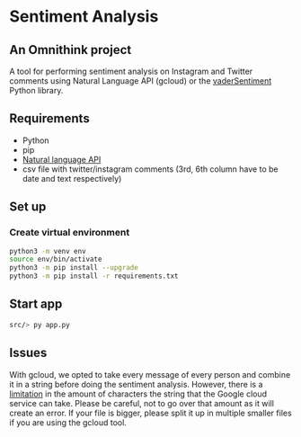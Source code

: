# Sentiment Analysis
## An Omnithink project

A tool for performing sentiment analysis on Instagram and Twitter comments using Natural Language API (gcloud) or the  [vaderSentiment](https://github.com/cjhutto/vaderSentiment) Python library.

## Requirements
- Python
- pip
- [Natural language API](https://cloud.google.com/python/docs/reference/language/latest)
- csv file with twitter/instagram comments (3rd, 6th column have to be date and text respectively)

## Set up

### Create virtual environment
```bash
python3 -m venv env
source env/bin/activate
python3 -m pip install --upgrade
python3 -m pip install -r requirements.txt
```

## Start app
```bash
src/> py app.py
```

## Issues
With gcloud, we opted to take every message of every person and combine it in a string before doing the sentiment analysis. However, there is a [limitation](https://cloud.google.com/natural-language/quotas) in the amount of characters the string that the Google cloud service can take. Please be careful, not to go over that amount as it will create an error. If your file is bigger, please split it up in multiple smaller files if you are using the gcloud tool.

